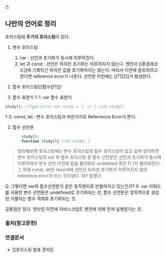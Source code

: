 스
## 나만의 언어로 정리
호이스팅에 **두가지 호이스팅**이 있다.

1. 변수 호이스팅
	1. var : 선언과 초기화가 동시에 이루어진다.
	2. let 과 const : 선언은 하지만 초기화는 이루어지지 않는다. 엔진이 [[환경레코드]]에 기록하긴 하지만 값을 초기화하지는 않는다. 따라서 이전에 참조하려고 한다면 reference error가 나온다. 선언문 이전에는 [[TDZ]]가 발생한다.


2. 함수 호이스팅([[함수란?]])
	
1. 함수 표현식
1-1. var 함수 표현식   
```js
study(); //Type Error var study = () => { //do study};
```
1-2. const, let : 변수 호이스팅과 마찬가지로 Referrence Error가 뜬다. 

2. 함수 선언문
	```js
		study(); 
		function study(){ //do study; }
	```


>정리해보면 호이스팅에는 변수 호이스팅과 함수 호이스팅이 있고 쉽게 생각하면 변수 호이스팅의 var 와 함수 호이스팅 중 함수 선언문은 선언과 초기화가 동시에 이루어져서 변수 선언 이전에 값을 불러와도 undefined 혹은 f{ }이 불러와진다. 그 외에 const, let은 record에 선언은 되지만 초기화가 이루어지지 않아 reference error가 뜨는 것이었다. 하!! 알겠다.


Q. 그렇다면 var와 함수선언문이 같은 동작원리로 만들어지고 있는건가? 
X. var 키워드를 사용한 변수 선언문은 undefined로 초기화되는 것, 함수 선언문은 암묵적으로 생성된 식별자는 함수 객체로 초기화되는 것. 

공통점은 있다. 런타임 이전에 자바스크립트 엔전에 의해 먼저 실행된다는 것. 



### 출처(참고문헌)

### 연결문서
- [[호이스팅 발표 준비]]
